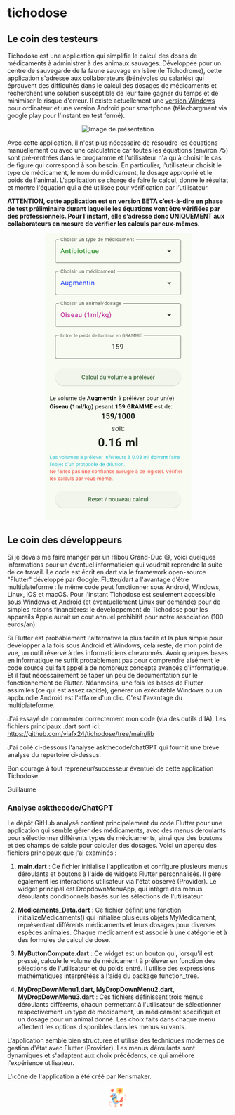 # tichodose
## Le coin des testeurs

<p>Tichodose est une application qui simplifie le calcul des doses de médicaments à administrer à des animaux sauvages. Développée pour un centre de sauvegarde de la faune sauvage en Isère (le Tichodrome), cette application s'adresse aux collaborateurs (bénévoles ou salariés) qui éprouvent des difficultés dans le calcul des dosages de médicaments et recherchent une solution susceptible de leur faire gagner du temps et de minimiser le risque d'erreur. Il existe actuellement une <a href="https://github.com/viafx24/tichodose/releases/tag/v0.1.1">version Windows</a> pour ordinateur et une version Android pour smartphone (téléchargment via google play pour l'instant en test fermé). <p>  

<p align="center">
<img src="https://github.com/viafx24/tichodose/blob/main/images/DALL%C2%B7E%202024-09-01%2010.41.51%20-%20A%20m.png" alt="Image de présentation" width="50%">
</p>

<p>Avec cette application, il n'est plus nécessaire de résoudre les équations manuellement ou avec une calculatrice car toutes les équations (environ 75) sont pré-rentrées dans le programme et l'utilisateur n'a qu'à choisir le cas de figure qui correspond à son besoin. En particulier, l'utilisateur choisit le type de médicament, le nom du médicament, le dosage approprié et le poids de l'animal. L'application se charge de faire le calcul, donne le résultat et montre l'équation qui a été utilisée pour vérification par l’utilisateur.<p>
	
<p><b>ATTENTION, cette application est en version BETA c’est-à-dire en phase de test préliminaire durant laquelle les équations vont être vérifiées par des professionnels. Pour l’instant, elle s’adresse donc UNIQUEMENT aux collaborateurs en mesure de vérifier les calculs par eux-mêmes.</b><p>

<p align="center">
  <img src="https://github.com/viafx24/tichodose/blob/main/images/Capture_4.png" alt="capture d'écran">
</p>

## Le coin des développeurs

Si je devais me faire manger par un Hibou Grand-Duc 😄, voici quelques informations pour un éventuel informaticien qui voudrait reprendre la suite de ce travail. Le code est écrit en dart via le framework open-source "Flutter" développé par Google. Flutter/dart a l'avantage d'être multiplateforme : le même code peut fonctionner sous Android, Windows, Linux, iOS et macOS. Pour l'instant Tichodose est seulement accessible sous Windows et Android (et éventuellement Linux sur demande) pour de simples raisons financières: le développement de Tichodose pour les appareils Apple aurait un cout annuel prohibitif pour notre association (100 euros/an).  

Si Flutter est probablement l'alternative la plus facile et la plus simple pour développer à la fois sous Android et Windows, cela reste, de mon point de vue, un outil réservé à des informaticiens chevronnés. Avoir quelques bases en informatique ne suffit probablement pas pour comprendre aisément le code source qui fait appel à de nombreux concepts avancés d'informatique. Et il faut nécessairement se taper un peu de documentation sur le fonctionnement de Flutter. Néanmoins, une fois les bases de Flutter assimilés (ce qui est assez rapide), générer un exécutable Windows ou un appbundle Android est l'affaire d'un clic. C'est l'avantage du multiplateforme.  

J'ai essayé de commenter correctement mon code (via des outils d'IA). Les fichiers principaux .dart sont ici: https://github.com/viafx24/tichodose/tree/main/lib  

J'ai collé ci-dessous l'analyse askthecode/chatGPT qui fournit une brève analyse du repertoire ci-dessus.  

Bon courage à tout repreneur/successeur éventuel de cette application Tichodose.  

Guillaume


### Analyse askthecode/ChatGPT

Le dépôt GitHub analysé contient principalement du code Flutter pour une application qui semble gérer des médicaments, avec des menus déroulants pour sélectionner différents types de médicaments, ainsi que des boutons et des champs de saisie pour calculer des dosages. Voici un aperçu des fichiers principaux que j'ai examinés :

1. **main.dart** : Ce fichier initialise l'application et configure plusieurs menus déroulants et boutons à l'aide de widgets Flutter personnalisés. Il gère également les interactions utilisateur via l'état observé (Provider). Le widget principal est DropdownMenuApp, qui intègre des menus déroulants conditionnels basés sur les sélections de l'utilisateur.
 
2. **Medicaments_Data.dart** : Ce fichier définit une fonction initializeMedicaments() qui initialise plusieurs objets MyMedicament, représentant différents médicaments et leurs dosages pour diverses espèces animales. Chaque médicament est associé à une catégorie et à des formules de calcul de dose.
 
3. **MyButtonCompute.dart** : Ce widget est un bouton qui, lorsqu'il est pressé, calcule le volume de médicament à prélever en fonction des sélections de l'utilisateur et du poids entré. Il utilise des expressions mathématiques interprétées à l'aide du package function_tree.
 
4. **MyDropDownMenu1.dart, MyDropDownMenu2.dart, MyDropDownMenu3.dart** : Ces fichiers définissent trois menus déroulants différents, chacun permettant à l'utilisateur de sélectionner respectivement un type de médicament, un médicament spécifique et un dosage pour un animal donné. Les choix faits dans chaque menu affectent les options disponibles dans les menus suivants.
 
L'application semble bien structurée et utilise des techniques modernes de gestion d'état avec Flutter (Provider). Les menus déroulants sont dynamiques et s'adaptent aux choix précédents, ce qui améliore l'expérience utilisateur.

L'icône de l'application a été créé par Kerismaker.
<p align="center">
<img src="https://github.com/viafx24/tichodose/blob/main/images/playstore.png" alt="Icône de l'application" width="10%">
</p>

